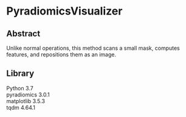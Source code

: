 # PyradiomicsVisualizer

## Abstract  
Unlike normal operations, this method scans a small mask, computes features, and repositions them as an image.  

## Library

Python 3.7  
pyradiomics 3.0.1  
matplotlib 3.5.3  
tqdm 4.64.1  
